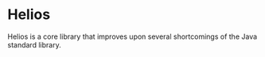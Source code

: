 # Helios

Helios is a core library that improves upon several shortcomings of the Java standard library.
